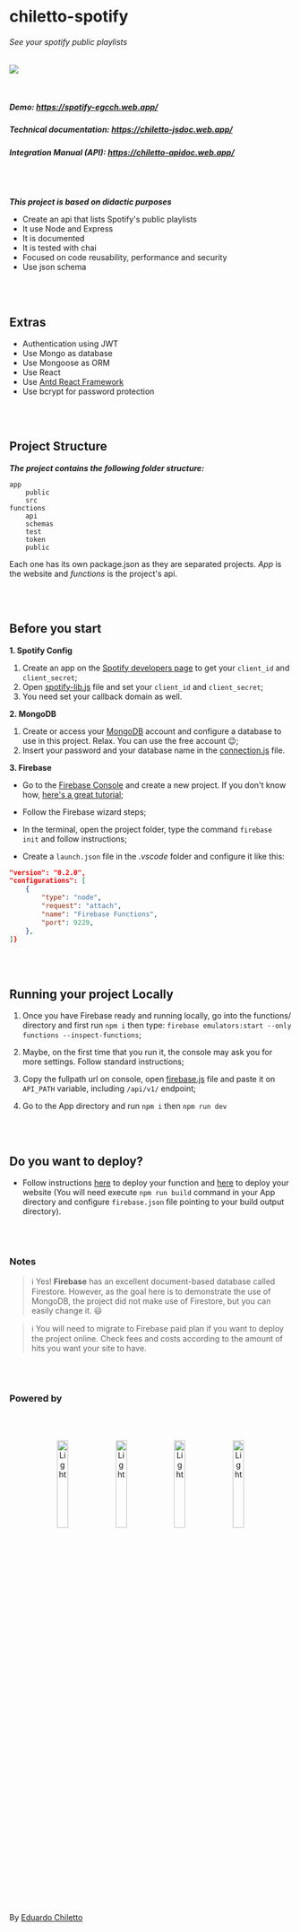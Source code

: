 # chiletto-spotify

###### _See your spotify public playlists_
![](https://github.com/eduardochiletto/chiletto-spotify/actions/workflows/test.yml/badge.svg)

<br />

##### Demo: https://spotify-egcch.web.app/

##### Technical documentation: https://chiletto-jsdoc.web.app/

##### Integration Manual (API): https://chiletto-apidoc.web.app/

<br />
<br />


*****This project is based on didactic purposes*****

* Create an api that lists Spotify's public playlists
* It use Node and Express
* It is documented
* It is tested with chai
* Focused on code reusability, performance and security
* Use json schema

<br />
<br />

## Extras

* Authentication using JWT
* Use Mongo as database
* Use Mongoose as ORM
* Use React
* Use [Antd React Framework](https://3x.ant.design/)
* Use bcrypt for password protection

<br />
<br />

## Project Structure

*****The project contains the following folder structure:*****

```text
app
	public
	src
functions
	api
	schemas
	test
	token
	public
```

Each one has its own package.json as they are separated projects. *App* is the website and *functions* is the project's api.

<br />
<br />

## Before you start

**1. Spotify Config**

1. Create an app on the [Spotify developers page](https://developer.spotify.com/dashboard/login) to get your `client_id` and `client_secret`; 
2. Open [spotify-lib.js](https://github.com/eduardochiletto/chiletto-spotify/blob/main/functions/api/spotify-lib.js) file and set your `client_id` and `client_secret`;
3. You need set your callback domain as well.

**2. MongoDB**

1. Create or access your [MongoDB](https://cloud.mongodb.com/) account and configure a database to use in this project. Relax. You can use the free account 😉; 
2. Insert your password and your database name in the [connection.js](https://github.com/eduardochiletto/chiletto-spotify/blob/main/functions/api/orm/connection.js) file.

**3. Firebase**

* Go to the [Firebase Console](https://console.firebase.google.com/) and create a new project. If you don't know how, [here's a great tutorial](https://firebase.google.com/docs/web/setup?authuser=0); 

* Follow the Firebase wizard steps; 
* In the terminal, open the project folder, type the command `firebase init` and follow instructions; 
* Create a `launch.json` file in the *.vscode* folder and configure it like this:

```json
"version": "0.2.0",
"configurations": [
	{
		"type": "node",
		"request": "attach",
		"name": "Firebase Functions",
		"port": 9229,
	},
]}
```

<br />
<br />

## Running your project Locally

1. Once you have Firebase ready and running locally, go into the functions/ directory and first run `npm i` then type: `firebase emulators:start --only functions --inspect-functions`; 

2. Maybe, on the first time that you run it, the console may ask you for more settings. Follow standard instructions;

3. Copy the fullpath url on console, open [firebase.js](https://github.com/eduardochiletto/chiletto-spotify/blob/main/app/src/firebase/firebase.js) file and paste it on `API_PATH` variable, including `/api/v1/` endpoint; 

4. Go to the App directory and run `npm i` then `npm run dev`

<br />
<br />

## Do you want to deploy?

* Follow instructions [here](https://firebase.google.com/docs/functions/get-started#deploy-functions-to-a-production-environment) to deploy your function and [here](https://firebase.google.com/docs/hosting) to deploy your website (You will need execute `npm run build` command in your App directory and configure `firebase.json` file pointing to your build output directory).

<br />
<br />

### Notes

> :information_source: Yes! **Firebase** has an excellent document-based
> database called Firestore. However, as the goal here is to
> demonstrate the use of MongoDB, the project did not make use of
> Firestore, but you can easily change it. 😃

> :information_source: You will need to migrate to Firebase paid plan if you want to deploy the project online. Check fees and costs according to the amount of hits you want your site to have.  

<br />
<br />

### Powered by

<br />
<br />


<p align="center">
  <img alt="Light" src="https://www.shareicon.net/data/128x128/2015/09/11/99371_javascript_512x512.png" width="20%">

  <img alt="Light" src="https://www.shareicon.net/data/128x128/2016/07/08/117548_google_512x512.png" width="20%">

  <img alt="Light" src="https://www.shareicon.net/data/128x128/2015/10/06/112729_development_512x512.png" width="20%">

  <img alt="Light" src="https://www.shareicon.net/data/128x128/2016/06/26/619521_studio_256x256.png" width="20%">
  </p>

<br />
<br />

By [Eduardo Chiletto](https://www.linkedin.com/in/eduardochiletto/)
